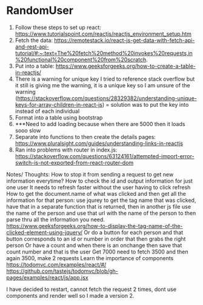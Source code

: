 # RandomUser


1. Follow these steps to set up react: https://www.tutorialspoint.com/reactjs/reactjs_environment_setup.htm
2. Fetch the data: https://remotestack.io/react-js-get-data-with-fetch-api-and-rest-api-tutorial/#:~:text=The%20fetch%20method%20invokes%20requests,in%20functional%20component%20from%20scratch.
3. Put into a table: https://www.geeksforgeeks.org/how-to-create-a-table-in-reactjs/
4. There is a warning for unique key I tried to reference stack overflow but it still is giving me the warning, it is a unique key so I am unsure of the warning (https://stackoverflow.com/questions/28329382/understanding-unique-keys-for-array-children-in-react-js) = solution was to put the key into <tr> instead of each individual <td>
5. Format into a table using bootstrap
6. ***Need to add loading because when there are 5000 then it loads sooo slow
7. Separate into functions to then create the details pages: https://www.pluralsight.com/guides/understanding-links-in-reactjs
8. Ran into problems with router in index.js: https://stackoverflow.com/questions/63124161/attempted-import-error-switch-is-not-exported-from-react-router-dom
  
Notes/ Thoughts: How to stop it from sending a request to get new information everytime?
How to check the id and output information for just one user
It needs to refresh faster without the user having to click refresh
How to get the document.name of what was clicked and then get all the information for that person: use jqurey to get the tag name that was clicked, have that in a separate function that is returned, then in another js file use the name of the person and use that url with the name of the person to then parse thru all the information you need. https://www.geeksforgeeks.org/how-to-display-the-tag-name-of-the-clicked-element-using-jquery/
Or do a button for each person and that button corresponds to an id or number in order that then grabs the right person
Or have a count and when there is an onchange then save that count number and that is the user
Get 7000 need to fetch 3500 and then again 3500, make 2 requests
Learn the importance of components https://todomvc.com/examples/react/#/
https://github.com/tastejs/todomvc/blob/gh-pages/examples/react/js/app.jsx
  
I have decided to restart, cannot fetch the request 2 times, dont use components and render well so I made a version 2.
